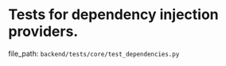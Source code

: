 # Tests for dependency injection providers.

  file_path: `backend/tests/core/test_dependencies.py`

